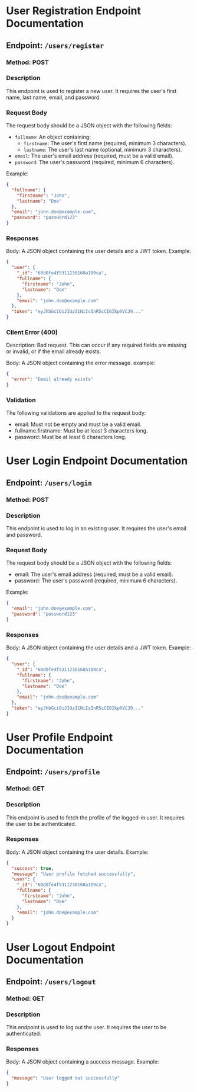 # User Registration Endpoint Documentation

## Endpoint: `/users/register`

### Method: POST

### Description

This endpoint is used to register a new user. It requires the user's first name, last name, email, and password.

### Request Body

The request body should be a JSON object with the following fields:

- `fullname`: An object containing:
  - `firstname`: The user's first name (required, minimum 3 characters).
  - `lastname`: The user's last name (optional, minimum 3 characters).
- `email`: The user's email address (required, must be a valid email).
- `password`: The user's password (required, minimum 6 characters).

Example:

```json
{
  "fullname": {
    "firstname": "John",
    "lastname": "Doe"
  },
  "email": "john.doe@example.com",
  "password": "password123"
}
```

### Responses

Body: A JSON object containing the user details and a JWT token.
Example:

```json
{
  "user": {
    "_id": "60d0fe4f5311236168a109ca",
    "fullname": {
      "firstname": "John",
      "lastname": "Doe"
    },
    "email": "john.doe@example.com"
  },
  "token": "eyJhbGciOiJIUzI1NiIsInR5cCI6IkpXVCJ9..."
}
```

### Client Error (400)

Description: Bad request. This can occur if any required fields are missing or invalid, or if the email already exists.

Body: A JSON object containing the error message.
example:

```json
{
  "error": "Email already exists"
}
```

### Validation

The following validations are applied to the request body:

<ul>
  <li>email: Must not be empty and must be a valid email.</li>
  <li>fullname.firstname: Must be at least 3 characters long.</li>
  <li>password: Must be at least 6 characters long.</li>
</ul>

# User Login Endpoint Documentation

## Endpoint: `/users/login`

### Method: POST

### Description

This endpoint is used to log in an existing user. It requires the user's email and password.

### Request Body

The request body should be a JSON object with the following fields:

<ul>
 <li>email: The user's email address (required, must be a valid email).</li>
 <li>password: The user's password (required, minimum 6 characters).</li>
</ul>
 Example:

```json
{
  "email": "john.doe@example.com",
  "password": "password123"
}
```

### Responses

Body: A JSON object containing the user details and a JWT token. Example:

```json
{
  "user": {
    "_id": "60d0fe4f5311236168a109ca",
    "fullname": {
      "firstname": "John",
      "lastname": "Doe"
    },
    "email": "john.doe@example.com"
  },
  "token": "eyJhbGciOiJIUzI1NiIsInR5cCI6IkpXVCJ9..."
}
```

# User Profile Endpoint Documentation

## Endpoint: `/users/profile`

### Method: GET

### Description

This endpoint is used to fetch the profile of the logged-in user. It requires the user to be authenticated.

### Responses

Body: A JSON object containing the user details. Example:

```json
{
  "success": true,
  "message": "User profile fetched successfully",
  "user": {
    "_id": "60d0fe4f5311236168a109ca",
    "fullname": {
      "firstname": "John",
      "lastname": "Doe"
    },
    "email": "john.doe@example.com"
  }
}
```

# User Logout Endpoint Documentation

## Endpoint: `/users/logout`

### Method: GET

### Description

This endpoint is used to log out the user. It requires the user to be authenticated.

### Responses

Body: A JSON object containing a success message. Example:

```json
{
  "message": "User logged out successfully"
}
```
